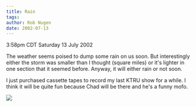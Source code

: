 ```yaml
---
title: Rain
tags: 
author: Rob Nugen
date: 2002-07-13
---
```


<p class=date>3:58pm CDT Saturday 13 July 2002</p>

<p>The weather seems poised to dump some rain on us soon.  But
interestingly either the storm was smaller than I thought (square
miles) or it's lighter in one section that it seemed before.  Anyway,
it will either rain or not soon.</p>

<p>I just purchased cassette tapes to record my last KTRU show for a
while.  I think it will be quite fun because Chad will be there and
he's a funny mofo.</p>

<p><img src="/images/rob/wL-ROB.gif"/></p>
